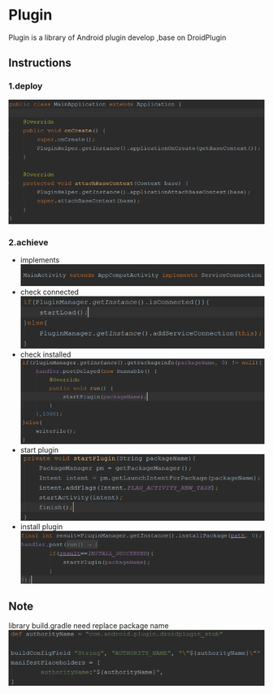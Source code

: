 # Plugin

Plugin is a library of Android plugin develop ,base on DroidPlugin

## Instructions

###  1.deploy
  ![image](https://github.com/FreetoflyBai/Plugin/blob/master/screenshots/1.png)
###  2.achieve
  * implements<br>
  ![image](https://github.com/FreetoflyBai/Plugin/blob/master/screenshots/2.png)
  * check connected<br>
  ![image](https://github.com/FreetoflyBai/Plugin/blob/master/screenshots/3.png)
  * check installed<br>
  ![image](https://github.com/FreetoflyBai/Plugin/blob/master/screenshots/4.png)
  * start plugin<br>
  ![image](https://github.com/FreetoflyBai/Plugin/blob/master/screenshots/5.png)
  * install plugin<br>
  ![image](https://github.com/FreetoflyBai/Plugin/blob/master/screenshots/6.png)

## Note
   library build.gradle need replace package name<br>
   ![image](https://github.com/FreetoflyBai/Plugin/blob/master/screenshots/7.png)

